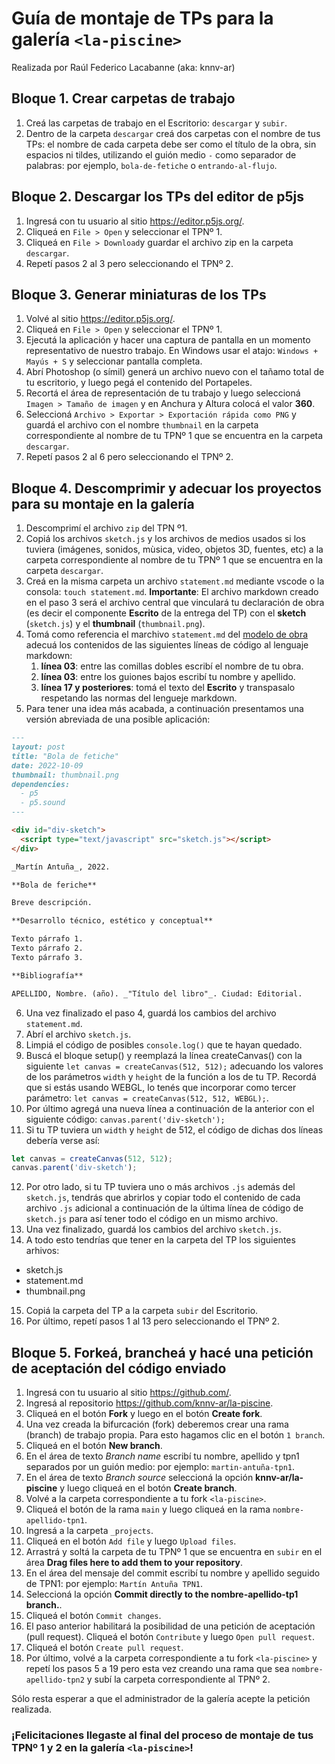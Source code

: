 # Guía de montaje de TPs para la galería `<la-piscine>`

Realizada por Raúl Federico Lacabanne (aka: knnv-ar)

## Bloque 1. Crear carpetas de trabajo

1. Creá las carpetas de trabajo en el Escritorio: `descargar` y `subir`.
2. Dentro de la carpeta `descargar` creá dos carpetas con el nombre de tus TPs: el nombre de cada carpeta debe ser como el título de la obra, sin espacios ni tildes, utilizando el guión medio `-` como separador de palabras: por ejemplo, `bola-de-fetiche` o `entrando-al-flujo`. 

## Bloque 2. Descargar los TPs del editor de p5js

1. Ingresá con tu usuario al sitio https://editor.p5js.org/.
2. Cliqueá en `File > Open` y seleccionar el TPNº 1.
3. Cliqueá en `File > Download`y guardar el archivo zip en la carpeta `descargar`.
4. Repetí pasos 2 al 3 pero seleccionando el TPNº 2.

## Bloque 3. Generar miniaturas de los TPs

1. Volvé al sitio https://editor.p5js.org/.
2. Cliqueá en `File > Open` y seleccionar el TPNº 1.
3. Ejecutá la aplicación y hacer una captura de pantalla en un momento representativo de nuestro trabajo. En Windows usar el atajo: `Windows + Mayús + S` y seleccionar pantalla completa.
4. Abrí Photoshop (o símil) generá un archivo nuevo con el tañamo total de tu escritorio, y luego pegá el contenido del Portapeles.
5. Recortá el área de representación de tu trabajo y luego seleccioná `Imagen > Tamaño de imagen` y en Anchura y Altura colocá el valor **360**.
6. Seleccioná `Archivo > Exportar > Exportación rápida como PNG` y guardá el archivo con el nombre `thumbnail` en la carpeta correspondiente al nombre de tu TPNº 1 que se encuentra en la carpeta `descargar`.
7. Repetí pasos 2 al 6 pero seleccionando el TPNº 2.

## Bloque 4. Descomprimir y adecuar los proyectos para su montaje en la galería

1. Descomprimí el archivo `zip` del TPN º1.
2. Copiá los archivos `sketch.js` y los archivos de medios usados si los tuviera (imágenes, sonidos, mùsica, video, objetos 3D, fuentes, etc) a la carpeta correspondiente al nombre de tu TPNº 1 que se encuentra en la carpeta `descargar`.
3. Creá en la misma carpeta un archivo `statement.md` mediante vscode o la consola: `touch statement.md`. **Importante**: El archivo markdown creado en el paso 3 será el archivo central que vinculará tu declaración de obra (es decir el componente **Escrito** de la entrega del TP) con el **sketch** (`sketch.js`) y el **thumbnail** (`thumbnail.png`).
4. Tomá como referencia el marchivo `statement.md` del [modelo de obra](https://github.com/knnv-ar/la-piscine/tree/main/_projects/modelo-de-obra) adecuá los contenidos de las siguientes líneas de código al lenguaje markdown:
    1.  **línea 03**: entre las comillas dobles escribí el nombre de tu obra.
    2.  **línea 03**: entre los guiones bajos escribí tu nombre y apellido.
    3.  **línea 17 y posteriores**: tomá el texto del **Escrito** y transpasalo respetando las normas del lengueje markdown.
5. Para tener una idea más acabada, a continuación presentamos una versión abreviada de una posible aplicación:

```md
---
layout: post
title: "Bola de fetiche"
date: 2022-10-09
thumbnail: thumbnail.png
dependencies:
  - p5
  - p5.sound
---

<div id="div-sketch">
  <script type="text/javascript" src="sketch.js"></script>
</div>

_Martín Antuña_, 2022.

**Bola de feriche**

Breve descripción.

**Desarrollo técnico, estético y conceptual**

Texto párrafo 1.
Texto párrafo 2.
Texto párrafo 3.

**Bibliografía**

APELLIDO, Nombre. (año). _"Título del libro"_. Ciudad: Editorial.
```

6. Una vez finalizado el paso 4, guardá los cambios del archivo `statement.md`.
7. Abrí el archivo `sketch.js`.
8. Limpiá el código de posibles `console.log()` que te hayan quedado.
9. Buscá el bloque setup() y reemplazá la línea createCanvas() con la siguiente `let canvas = createCanvas(512, 512);` adecuando los valores de los parámetros `width` y `height` de la función a los de tu TP. Recordá que si estás usando WEBGL, lo tenés que incorporar como tercer parámetro: `let canvas = createCanvas(512, 512, WEBGL);`.
10. Por último agregá una nueva línea a continuación de la anterior con el siguiente código: `canvas.parent('div-sketch');`
11. Si tu TP tuviera un `width` y `height` de 512, el código de dichas dos líneas debería verse así:

```js
let canvas = createCanvas(512, 512);
canvas.parent('div-sketch');
```

12. Por otro lado, si tu TP tuviera uno o más archivos `.js` además del `sketch.js`, tendrás que abrirlos y copiar todo el contenido de cada archivo `.js` adicional a continuación de la última línea de código de `sketch.js` para así tener todo el código en un mismo archivo. 
13. Una vez finalizado, guardá los cambios del archivo `sketch.js`.
14. A todo esto tendrías que tener en la carpeta del TP los siguientes arhivos:

- sketch.js
- statement.md
- thumbnail.png

15. Copiá la carpeta del TP a la carpeta `subir` del Escritorio.
16. Por último, repetí pasos 1 al 13 pero seleccionando el TPNº 2.

## Bloque 5. Forkeá, brancheá y hacé una petición de aceptación del código enviado

1. Ingresá con tu usuario al sitio https://github.com/.
2. Ingresá al repositorio https://github.com/knnv-ar/la-piscine.
3. Cliqueá en el botón **Fork** y luego en el botón **Create fork**.
4. Una vez creada la bifurcación (fork) deberemos crear una rama (branch) de trabajo propia. Para esto hagamos clic en el botón `1 branch`.
5. Cliqueá en el botón **New branch**.
6. En el área de texto _Branch name_ escribí tu nombre, apellido y tpn1 separados por un guión medio: por ejemplo: `martin-antuña-tpn1`.
7. En el área de texto _Branch source_ seleccioná la opción **knnv-ar/la-piscine** y luego cliqueá en el botón **Create branch**.
8. Volvé a la carpeta correspondiente a tu fork `<la-piscine>`.
9. Cliqueá el botón de la rama `main` y luego cliqueá en la rama `nombre-apellido-tpn1`.
10. Ingresá a la carpeta `_projects`.
11. Cliqueá en el botón `Add file` y luego `Upload files`.
14. Arrastrá y soltá la carpeta de tu TPNº 1 que se encuentra en `subir` en el área **Drag files here to add them to your repository**.
15. En el área del mensaje del commit escribí tu nombre y apellido seguido de TPN1: por ejemplo: `Martín Antuña TPN1`.
16. Seleccioná la opción **Commit directly to the nombre-apellido-tp1 branch.**.
17. Cliqueá el botón `Commit changes`.
18. El paso anterior habilitará la posibilidad de una petición de aceptación (pull request). Cliqueá el botón `Contribute` y luego `Open pull request`.
19. Cliqueá el botón `Create pull request`.
20. Por último, volvé a la carpeta correspondiente a tu fork `<la-piscine>` y repetí los pasos 5 a 19 pero esta vez creando una rama que sea `nombre-apellido-tpn2` y subí la carpeta correspondiente al TPNº 2.

Sólo resta esperar a que el administrador de la galería <la-piscine> acepte la petición realizada.

### ¡Felicitaciones llegaste al final del proceso de montaje de tus TPNº 1 y 2 en la galería `<la-piscine>`!
